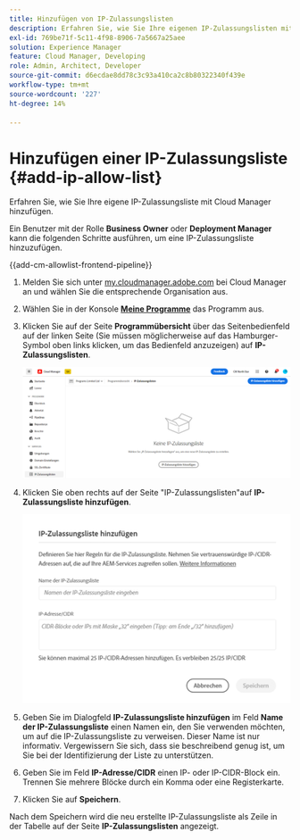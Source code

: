 ```yaml
---
title: Hinzufügen von IP-Zulassungslisten
description: Erfahren Sie, wie Sie Ihre eigenen IP-Zulassungslisten mit Cloud Manager hinzufügen.
exl-id: 769be71f-5c11-4f98-8906-7a5667a25aee
solution: Experience Manager
feature: Cloud Manager, Developing
role: Admin, Architect, Developer
source-git-commit: d6ecdae8dd78c3c93a410ca2c8b80322340f439e
workflow-type: tm+mt
source-wordcount: '227'
ht-degree: 14%

---
```



# Hinzufügen einer IP-Zulassungsliste {#add-ip-allow-list}

Erfahren Sie, wie Sie Ihre eigene IP-Zulassungsliste mit Cloud Manager hinzufügen.

Ein Benutzer mit der Rolle **Business Owner** oder **Deployment Manager** kann die folgenden Schritte ausführen, um eine IP-Zulassungsliste hinzuzufügen.

{{add-cm-allowlist-frontend-pipeline}}

1. Melden Sie sich unter [my.cloudmanager.adobe.com](https://my.cloudmanager.adobe.com/) bei Cloud Manager an und wählen Sie die entsprechende Organisation aus.

1. Wählen Sie in der Konsole **[Meine Programme](/help/implementing/cloud-manager/navigation.md#my-programs)** das Programm aus.

1. Klicken Sie auf der Seite **Programmübersicht** über das Seitenbedienfeld auf der linken Seite (Sie müssen möglicherweise auf das Hamburger-Symbol oben links klicken, um das Bedienfeld anzuzeigen) auf **IP-Zulassungslisten**.

   ![Option &quot;IP-Zulassungslisten&quot;im Seitenbereich](/help/implementing/cloud-manager/assets/ip-allow-list/ip-allow-list-create.png)

1. Klicken Sie oben rechts auf der Seite &quot;IP-Zulassungslisten&quot;auf **IP-Zulassungsliste hinzufügen**.

   ![Dialogfeld „IP-Zulassungsliste hinzufügen“](/help/implementing/cloud-manager/assets/ip-allow-list/ip-allow-list-create02.png)

1. Geben Sie im Dialogfeld **IP-Zulassungsliste hinzufügen** im Feld **Name der IP-Zulassungsliste** einen Namen ein, den Sie verwenden möchten, um auf die IP-Zulassungsliste zu verweisen. Dieser Name ist nur informativ. Vergewissern Sie sich, dass sie beschreibend genug ist, um Sie bei der Identifizierung der Liste zu unterstützen.

1. Geben Sie im Feld **IP-Adresse/CIDR** einen IP- oder IP-CIDR-Block ein. Trennen Sie mehrere Blöcke durch ein Komma oder eine Registerkarte.

1. Klicken Sie auf **Speichern**.

Nach dem Speichern wird die neu erstellte IP-Zulassungsliste als Zeile in der Tabelle auf der Seite **IP-Zulassungslisten** angezeigt.

